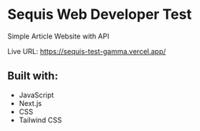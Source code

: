 # Sequis Web Developer Test

Simple Article Website with API

Live URL: https://sequis-test-gamma.vercel.app/

## Built with:

- JavaScript
- Next.js
- CSS
- Tailwind CSS